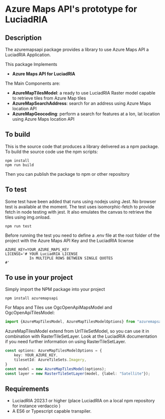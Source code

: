 # Azure Maps API's prototype for LuciadRIA 

## Description
The azuremapsapi package provides a library to use Azure Maps API a LuciadRIA Application.

This package Implements
* __Azure Maps API for LuciadRIA__ 

The Main Components are:

* __AzureMapTilesModel__:  a ready to use LuciadRIA Raster model capable to retrieve tiles from Azure Map tiles
* __AzureMapSearchAddress__:  search for an address using Azure Maps location API
* __AzureMapGeocoding__:  perform a search for features at a lon, lat location using Azure Maps location API



## To build
This is the source code that produces a library delivered as a npm package. 
To build the source code use the npm scripts:
```
npm install
npm run build
```
Then you can publish the package to npm or other repository

## To test
Some test have been added that runs using nodejs using Jest. No browser test is available at the moment.
The test uses isomorphic-fetch to provide fetch in node testing with jest. It also emulates the canvas to retrieve the tiles using img.onload.
```
npm run test
```
Before running the test you need to define a .env file at the root folder of the project with the Azure Maps API Key and the LuciadRIA licwnse
```env
AZURE_KEY=YOUR_AZURE_MAPS_KEY
LICENSE='# YOUR LuciadRIA LICENSE 
           In MULTIPLE ROWS BETWEEN SINGLE QUOTES
#'
```

## To use in your project

Simply import the NPM package into your project

```
npm install azuremapsapi
``` 

For Maps and Tiles use OgcOpenApiMapsModel and OgcOpenApiTilesModel:
```typescript
import {AzureMapTilesModel, AzureMapTilesModelOptions} from "azuremapsapi/lib/AzureMapTilesModel";
```
AzureMapTilesModel extend from UrlTileSetModel, so you can use it in combination with RasterTileSetLayer. 
Look at the LuciadRIA documentation if you need further information on using RasterTileSetLayer. 

```typescript
const options: AzureMapTilesModelOptions = {
    key: YOUR_AZURE_KEY,
    tilesetId: AzureTileSets.Imagery,
}
const model = new AzureMapTilesModel(options);
const layer = new RasterTileSetLayer(model, {label: "Satellite"});
```

## Requirements
* LuciadRIA 2023.1 or higher (place LuciadRIA on a local npm repository for instance verdaccio )
* A ES6 or Typescript capable transpiler. 
